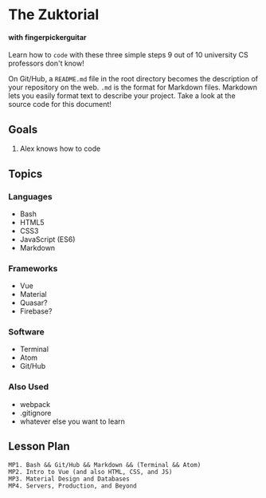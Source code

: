 # The Zuktorial
#### with fingerpickerguitar

Learn how to `code` with these three simple steps 9 out of 10 university CS professors don't know!

On Git/Hub, a `README.md` file in the root directory becomes the description of your repository on the web. `.md` is the format for Markdown files. Markdown lets you easily format text to describe your project. Take a look at the source code for this document!

## Goals
1. Alex knows how to code

## Topics

### Languages
- Bash
- HTML5
- CSS3
- JavaScript (ES6)
- Markdown

### Frameworks
- Vue
- Material
- Quasar?
- Firebase?

### Software
- Terminal
- Atom
- Git/Hub

### Also Used
- webpack
- .gitignore
- whatever else you want to learn

## Lesson Plan
```
MP1. Bash && Git/Hub && Markdown && (Terminal && Atom)
MP2. Intro to Vue (and also HTML, CSS, and JS)
MP3. Material Design and Databases
MP4. Servers, Production, and Beyond
```
